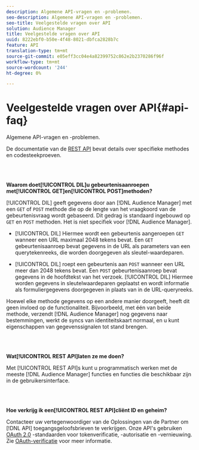 ```yaml
---
description: Algemene API-vragen en -problemen.
seo-description: Algemene API-vragen en -problemen.
seo-title: Veelgestelde vragen over API
solution: Audience Manager
title: Veelgestelde vragen over API
uuid: 8222ebf0-b50e-4f48-8021-dbfca2828b7c
feature: API
translation-type: tm+mt
source-git-commit: e05eff3cc04e4a82399752c862e2b2370286f96f
workflow-type: tm+mt
source-wordcount: '244'
ht-degree: 0%

---
```



# Veelgestelde vragen over API{#api-faq}

Algemene API-vragen en -problemen.

<!-- 

faq_api.xml

 -->

De documentatie van de [REST API](../api/rest-api-main/rest-api-main.md) bevat details over specifieke methodes en codesteekproeven.

<br> 

**Waarom doet[!UICONTROL DIL]u gebeurtenisaanroepen met[!UICONTROL GET]en[!UICONTROL POST]methoden?**

[!UICONTROL DIL] geeft gegevens door aan [!DNL Audience Manager] met een `GET` of `POST` methode die op de lengte van het vraagkoord van de gebeurtenisvraag wordt gebaseerd. Dit gedrag is standaard ingebouwd op `GET` en `POST` methoden. Het is niet specifiek voor [!DNL Audience Manager].

* [!UICONTROL DIL] Hiermee wordt een gebeurtenis aangeroepen `GET` wanneer een URL maximaal 2048 tekens bevat. Een `GET` gebeurtenisaanroep bevat gegevens in de URL als parameters van een querytekenreeks, die worden doorgegeven als sleutel-waardeparen.

* [!UICONTROL DIL] roept een gebeurtenis aan `POST` wanneer een URL meer dan 2048 tekens bevat. Een `POST` gebeurtenisaanroep bevat gegevens in de hoofdtekst van het verzoek. [!UICONTROL DIL] Hiermee worden gegevens in sleutelwaardeparen geplaatst en wordt informatie als formuliergegevens doorgegeven in plaats van in de URL-queryreeks.

Hoewel elke methode gegevens op een andere manier doorgeeft, heeft dit geen invloed op de functionaliteit. Bijvoorbeeld, met één van beide methode, verzendt [!DNL Audience Manager] nog gegevens naar bestemmingen, werkt de syncs van identiteitskaart normaal, en u kunt eigenschappen van gegevenssignalen tot stand brengen.

<br> 

**Wat[!UICONTROL REST API]laten ze me doen?**

Met [!UICONTROL REST API]s kunt u programmatisch werken met de meeste [!DNL Audience Manager] functies en functies die beschikbaar zijn in de gebruikersinterface.

<br> 

**Hoe verkrijg ik een[!UICONTROL REST API]cliënt ID en geheim?**

Contacteer uw vertegenwoordiger van de Oplossingen van de Partner om [!DNL API] toegangsgeloofsbrieven te verkrijgen. Onze API&#39;s gebruiken [OAuth 2.0](https://oauth.net/2/) -standaarden voor tokenverificatie, -autorisatie en -vernieuwing. Zie [OAuth-verificatie](../api/rest-api-main/aam-api-getting-started.md#oauth) voor meer informatie.
